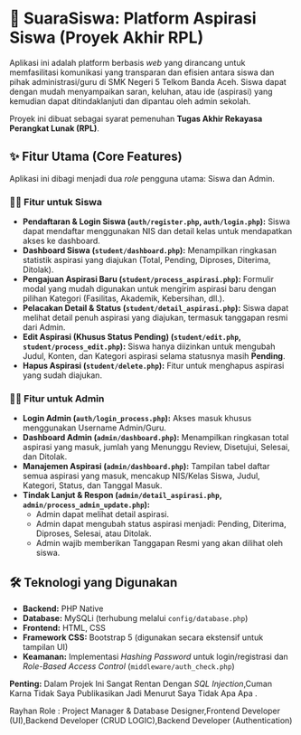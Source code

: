 # 📢 SuaraSiswa: Platform Aspirasi Siswa (Proyek Akhir RPL)

Aplikasi ini adalah platform berbasis *web* yang dirancang untuk memfasilitasi komunikasi yang transparan dan efisien antara siswa dan pihak administrasi/guru di SMK Negeri 5 Telkom Banda Aceh. Siswa dapat dengan mudah menyampaikan saran, keluhan, atau ide (aspirasi) yang kemudian dapat ditindaklanjuti dan dipantau oleh admin sekolah.

Proyek ini dibuat sebagai syarat pemenuhan **Tugas Akhir Rekayasa Perangkat Lunak (RPL)**.

## ✨ Fitur Utama (Core Features)

Aplikasi ini dibagi menjadi dua *role* pengguna utama: Siswa dan Admin.

### 🧑‍💻 Fitur untuk Siswa

* **Pendaftaran & Login Siswa (`auth/register.php`, `auth/login.php`):** Siswa dapat mendaftar menggunakan NIS dan detail kelas untuk mendapatkan akses ke dashboard.
* **Dashboard Siswa (`student/dashboard.php`):** Menampilkan ringkasan statistik aspirasi yang diajukan (Total, Pending, Diproses, Diterima, Ditolak).
* **Pengajuan Aspirasi Baru (`student/process_aspirasi.php`):** Formulir modal yang mudah digunakan untuk mengirim aspirasi baru dengan pilihan Kategori (Fasilitas, Akademik, Kebersihan, dll.).
* **Pelacakan Detail & Status (`student/detail_aspirasi.php`):** Siswa dapat melihat detail penuh aspirasi yang diajukan, termasuk tanggapan resmi dari Admin.
* **Edit Aspirasi (Khusus Status Pending) (`student/edit.php`, `student/process_edit.php`):** Siswa hanya diizinkan untuk mengubah Judul, Konten, dan Kategori aspirasi selama statusnya masih **Pending**.
* **Hapus Aspirasi (`student/delete.php`):** Fitur untuk menghapus aspirasi yang sudah diajukan.

### 👨‍💼 Fitur untuk Admin

* **Login Admin (`auth/login_process.php`):** Akses masuk khusus menggunakan Username Admin/Guru.
* **Dashboard Admin (`admin/dashboard.php`):** Menampilkan ringkasan total aspirasi yang masuk, jumlah yang Menunggu Review, Disetujui, Selesai, dan Ditolak.
* **Manajemen Aspirasi (`admin/dashboard.php`):** Tampilan tabel daftar semua aspirasi yang masuk, mencakup NIS/Kelas Siswa, Judul, Kategori, Status, dan Tanggal Masuk.
* **Tindak Lanjut & Respon (`admin/detail_aspirasi.php`, `admin/process_admin_update.php`):**
    * Admin dapat melihat detail aspirasi.
    * Admin dapat mengubah status aspirasi menjadi: Pending, Diterima, Diproses, Selesai, atau Ditolak.
    * Admin wajib memberikan Tanggapan Resmi yang akan dilihat oleh siswa.

## 🛠️ Teknologi yang Digunakan

* **Backend:** PHP Native
* **Database:** MySQLi (terhubung melalui `config/database.php`)
* **Frontend:** HTML, CSS
* **Framework CSS:** Bootstrap 5 (digunakan secara ekstensif untuk tampilan UI)
* **Keamanan:** Implementasi *Hashing Password* untuk login/registrasi dan *Role-Based Access Control* (`middleware/auth_check.php`)


**Penting:** Dalam Projek Ini Sangat Rentan Dengan *SQL Injection*,Cuman Karna Tidak Saya Publikasikan Jadi Menurut Saya Tidak Apa Apa .



Rayhan 
Role :  Project Manager & Database Designer,Frontend Developer (UI),Backend Developer (CRUD LOGIC),Backend Developer (Authentication)
